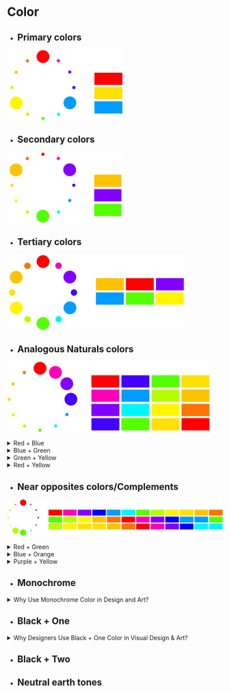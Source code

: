 # Color

- ## Primary colors

![Color](./imags/color-5.jpg "Color")

- ## Secondary colors

![Color](./imags/color-4.jpg "Color")

- ## Tertiary colors

![Color](./imags/color-3.jpg "Color")

- ## Analogous Naturals colors

![Color](./imags/color-6.jpg "Color")

<details>
  <summary>Red + Blue </summary>

Using **red + blue** together is a powerful color strategy in design and art because of their **psychological, visual, and symbolic contrast**. Here's why this combination works so well:

### 🔵🔴 1. **Psychological Impact**
| Color | Meaning |
|-------|---------|
| 🔴 **Red** | Passion, urgency, energy, danger, warmth |
| 🔵 **Blue** | Calmness, trust, stability, intellect |

👉 The balance between **emotional energy (red)** and **rational calm (blue)** creates **tension and harmony** — excellent for branding, art, or UI design.

### 2. **Visual Contrast**
- Red and blue are **almost opposite** on the color wheel (warm vs. cool).
- This creates **strong visual contrast**, useful for:
  - Drawing attention
  - Defining hierarchy
  - Creating dynamic compositions


### 3. **Symbolic Duality**
This combo is often used to represent dualism:
- **Masculine vs. Feminine**
- **Emotion vs. Logic**
- **Warm vs. Cool**
- **Action vs. Reflection**

Used well, it tells a **deeper story** in brand identity or artwork.


### 4. **Art & Culture References**
- **Modern art**: Used in Constructivism and Pop Art
- **Tech & UI**: Common in futuristic or cyberpunk themes (neon red + electric blue)
- **Politics & Culture**: Red vs. Blue often symbolizes opposition or choice


### Design Tips for Red + Blue
- Avoid placing full-saturation red next to blue — it can visually vibrate
- Use **shades and transparency** to soften transitions
- Add **white or black** to anchor and enhance contrast


### In Summary
The red + blue palette provides:
- High emotional range
- Balanced composition
- Conceptual duality
- Cultural resonance

It’s a timeless and strategic choice for **expressive, impactful, and meaningful visual communication**.

![Color](./imags/color-15.jpg "Color")
</details>


<details>
  <summary>Blue + Green</summary>

Blue and green are a powerful color pairing in visual design, branding, and art because they evoke harmony, balance, and innovation.


### 🟦 Blue: Trust, Calm, Intelligence

| Trait | Meaning in Design |
|-------|-------------------|
| **Trust** | Widely used in tech and finance for reliability (e.g. IBM, Intel) |
| **Calm** | Creates a peaceful, meditative space |
| **Intellect** | Associated with depth, reflection, and technology |
| **Coolness** | Blue can recede in layout, helping emphasize content hierarchy |


### 🟩 Green: Growth, Nature, Innovation

| Trait | Meaning in Design |
|-------|-------------------|
| **Nature** | Symbolizes life, sustainability, and freshness |
| **Balance** | Represents emotional harmony and healing |
| **Growth** | Startups and eco-products use green for innovation and transformation |
| **Energy** | Bright greens feel optimistic and modern (Web3, health tech, etc.) |


### Why Combine Blue + Green?

| Combination Trait | Design Effect |
|-------------------|----------------|
| **Cool + Cool**   | Creates a soothing and modern palette |
| **Tech + Nature** | Perfect for future-facing, sustainable, or AI-driven products |
| **Trust + Growth**| Balanced branding: human yet forward-thinking |
| **Versatility**   | Suitable for UI/UX, branding, healthcare, wellness, sustainability, AI |


### Examples of Use
- **Web3 or AI Brands**: Clean neon green with cool blues for futuristic energy
- **Healthcare and Wellness**: Soft green + pale blue for calm and trust
- **Environmental Brands**: Deep forest green + ocean blue = ecological strength
- **Art Projects**: Use layering, gradients, and opacity for emotional depth


### Tips for Using Blue + Green
- Use **blue as base** and green as **accent/emphasis**
- Try **gradients** from aqua to teal for modern web backgrounds
- Pair with **white or dark neutral** to maintain clarity and legibility


### Summary

Blue + Green is more than just cool colors — it’s a color system for **hope, balance, and intelligent innovation**.

> It’s a palette that feels alive and modern while being grounded in emotional trust.

![Color](./imags/color-16.jpg "Color")
</details>


<details>
  <summary>Green + Yellow</summary>

Green and yellow are more than just colors — they carry rich **psychological, symbolic, and cultural meanings** that make them powerful choices for visual design and artistic expression.


### 🌿 Green: Nature, Growth, Balance
| Trait         | Meaning                                    |
|---------------|--------------------------------------------|
| Nature        | Symbolizes forests, plants, and freshness  |
| Growth        | Associated with renewal and progress       |
| Harmony       | Represents balance, health, and stability  |
| Tech/AI Trend | Neon greens used in futuristic UI design   |

**Use Case in Design**:
- Evokes sustainability (eco brands)
- Refreshing and calming background color
- Often used in wellness, organic products, and energy UI


### ☀️ Yellow: Optimism, Creativity, Energy
| Trait         | Meaning                                       |
|---------------|-----------------------------------------------|
| Light         | Brightness, intellect, and sunshine           |
| Joy           | Cheerfulness and positivity                   |
| Attention     | Catches the eye quickly                       |
| Emotion       | Used for friendliness and emotional warmth    |

**Use Case in Design**:
- Perfect for calls-to-action (buttons, highlights)
- Youthful, energetic branding
- Associated with creative, fun experiences

### Why Combine Green + Yellow?
| Reason                     | Impact                                   |
|----------------------------|------------------------------------------|
| Vibrancy                  | Together, they create a glowing, vivid palette |
| Emotional & Natural Blend | Mixes optimism (yellow) with balance (green) |
| Futuristic Touch          | Especially in neon forms (Web3/AI design) |
| Abstract Feel             | Works beautifully in generative, surreal, or Orphist styles |


### Example Applications
- **AI Art Interfaces**: Abstract backgrounds with green & yellow waveforms
- **Branding**: Eco-tech, sustainability, innovation
- **Web Design**: Gradients, hover animations, icons


### Design Tip

Pair green and yellow with **minimal neutrals** (e.g., white, black, or deep blue) for a clean, modern contrast — or overlay them on dark interfaces for a glowing neon effect.
  
![Color](./imags/color-17.jpg "Color")
</details>


<details>
  <summary>Red + Yellow</summary>

Red and yellow are among the most powerful and emotionally evocative colors in design and art. Here's why they are often chosen — both individually and in combination:


### 🔴 Red – The Color of Energy and Emotion

**Psychological Associations**:
- Passion, love, energy, strength
- Danger, urgency, attention

**Use in Design**:
- Calls to action (e.g., "Buy Now", "Alert")
- Emotional resonance in artwork
- Stimulates excitement and appetite


### 🟡 Yellow – The Color of Optimism and Clarity

**Psychological Associations**:
- Joy, positivity, sunlight, hope
- Caution, warning

**Use in Design**:
- Grabs attention gently (great for highlights)
- Inspires warmth and creativity
- Enhances readability and cheerfulness


### 🔴🟡 Red + Yellow Combo – Why It Works

**Visual Power**:
- High contrast pairing – very visible even from far away
- Eye-catching, vibrant, bold

**Emotional Impact**:
- Energizing and lively — great for youth, playfulness, urgency
- Combines emotional warmth (red) with brightness (yellow)

**Examples in Use**:
- Fast food logos (e.g., McDonald's, In-N-Out) → triggers appetite + excitement
- Abstract or expressive artworks → reflects fire, sun, vitality


### In Art Contexts

- **Symbolism**: Fire, transformation, action, celebration
- **Abstract Expressionism**: Often used to invoke intensity and movement
- **Cultural Uses**:
  - In Chinese culture: red = luck, yellow = royalty
  - In Western: red = love/passion, yellow = happiness


### Tips for Use

- Use **red** for emotional weight, **yellow** for clarity and balance
- Control saturation and brightness to avoid visual fatigue
- Works well in **warm-themed** palettes and expressive or dynamic designs

![Color](./imags/color-18.jpg "Color") 
</details>



- ## Near opposites colors/Complements

![Color](./imags/color-7.jpg "Color")

<details>
<summary>Red + Green</summary>

Red and green are powerful, contrasting colors that are frequently used in design and art for their **emotional, symbolic, and visual effects**. Here's why they are chosen together:

### 1. **Complementary Colors**
- On the color wheel, red and green sit **opposite** each other.
- This creates **high contrast** and **visual vibrancy** when used together.
- Used for **emphasis**, **highlighting**, or dynamic tension in compositions.

### ❤️💚 2. **Emotional Duality**
- **Red**: Passion, love, energy, danger, power
- **Green**: Nature, calm, growth, balance, freshness

→ Together, they **balance emotional intensity** with natural calmness.

### 3. **Cultural Associations**
- **Red and green** often appear in **cultural motifs** (e.g., holidays like Christmas, traditional clothing, flags).
- They are **symbolically rich** and can evoke familiarity or celebration.

### 4. **Color Psychology in UI/UX**
- **Red** is used to **warn, alert, or draw attention** (errors, urgency).
- **Green** is used for **success, safety, or affirmation** (checkmarks, success messages).
- In interfaces, they support **clear communication** through color cues.

### 5. **Experimental/Artistic Value**
- Artists and designers use red-green contrasts for **optical effects**, especially in:
  - **Op art**
  - **Abstract expressionism**
  - **Data visualizations**

They create **vibration, tension, and visual interest** in flat or minimal compositions.

## 6. **Accessibility Considerations**
- Be cautious: **Red-green color blindness** is the most common type.
- Use shapes, patterns, or text labels when red-green are critical for functionality.

### Summary: When to Use Red + Green
| Use Case                    | Why It Works                          |
|-----------------------------|---------------------------------------|
| Visual tension/complement  | Strong contrast for impact            |
| Symbolism                  | Red = emotion, Green = nature/balance |
| Alerts + Confirmation (UI) | Red = error, Green = success          |
| Holiday/festival design    | Recognizable cultural pairing         |
| Artistic abstraction       | Vibrant optical or emotional effects  | 

![Color](./imags/color-1.jpg "Color")
</details>

<details>
<summary>Blue + Orange</summary>

Color selection is one of the most powerful tools in design and visual communication. The combinations of **Blue + Orange** and **Blue + Yellow** are popular choices for both artistic expression and branding because they create **high-impact visual harmony** and psychological contrast.

### 🔵🟠 Blue + Orange: Complementary Energy

#### Psychological Impact:
- **Blue** = calm, trust, professionalism
- **Orange** = energy, enthusiasm, creativity
- Together they create **tension + harmony** (opposites attract)

#### Visual Reason:
- They are **complementary colors** on the color wheel
- High **color contrast** increases visibility and draws attention
- Often used for **call-to-action buttons**, **tech interfaces**, and **sports branding**

#### Artistic Use:
- Adds vibrancy and visual dynamism
- Used in abstract painting to express emotional duality (cool vs warm)

### 🔵🟡 Blue + Yellow: Bright Clarity & Optimism

#### Psychological Impact:
- **Yellow** = optimism, warmth, innovation
- **Blue** = stability, intellect, trust
- Together they symbolize **balance between logic and joy**

#### Visual Reason:
- Blue and yellow are **primary colors**, ensuring strong contrast
- Often associated with **youthfulness, learning, and clarity**
- Common in **education**, **healthcare**, and **user interface design**

#### Artistic Use:
- Evokes sky and sunlight — nature-inspired color psychology
- Used in modern art movements like Bauhaus, De Stijl, and Minimalism


### Summary: Why These Combos Work

| Combo          | Use Case                            | Emotional Tone              |
|----------------|-------------------------------------|-----------------------------|
| **Blue + Orange** | Tech, energy brands, calls to action | Balanced tension, creativity |
| **Blue + Yellow** | Education, youth, clarity, trust      | Friendly clarity, logic + optimism |

### Design Tip:
> Use **blue as a stabilizer**, and **orange or yellow as the emotional amplifier**.

They can be applied in logos, UI accents, backgrounds, or moodboards to enhance meaning and resonance.

![Color](./imags/color-2.jpg "Color")
</details>


<details>
<summary>Purple + Yellow</summary>

Purple and yellow are complementary colors, sitting opposite each other on the color wheel. When used together, they create **dynamic contrast**, **emotional depth**, and a **visually captivating aesthetic**. Here's why they're effective:

### Color Psychology

#### 🟣 Purple
- Symbolizes **creativity**, **mystery**, **luxury**, and **spirituality**
- Evokes introspection and emotional richness
- Historically associated with royalty and imagination

#### 🟡 Yellow
- Symbolizes **energy**, **optimism**, **clarity**, and **happiness**
- Catches attention easily and brings warmth to compositions
- Represents intellectual curiosity and forward movement

### Design Benefits

| Attribute                | Purple                     | Yellow                       | Together                       |
|-------------------------|----------------------------|------------------------------|--------------------------------|
| **Mood**                | Deep, mysterious, emotional| Bright, cheerful, confident | Balance of mind & heart        |
| **Contrast**            | Dark cool tone             | Light warm tone              | Maximum visual contrast        |
| **Focus**               | Background/supportive       | Highlight/CTA                | Directs user attention         |
| **Application**         | Depth, richness             | Accents, alerts, buttons     | Hero sections, art statements  |

### Artistic Uses
- **Purple** creates atmospheric space or emotional shadows
- **Yellow** adds spark, joy, or disrupts a moody palette with clarity
- Artists like **van Gogh** used yellow to convey mania/life, while purple added calmness and contrast

### Use in Branding or UI/UX
- Tech and AI brands use purple for futuristic, thoughtful vibes
- Yellow adds approachability or friendliness to the interface
- Together: ideal for artistic, generative, or emotion-driven products

### Summary
> Purple + Yellow is a **power combo**:
> - Expressive yet clear
> - Rich yet accessible
> - Balanced between head and heart

Use this pairing when you want your work to **stand out**, **feel alive**, and **evoke both emotion and clarity**.

![Color](./imags/color-8.jpg "Color")
</details>


- ## Monochrome

<details>
  <summary>Why Use Monochrome Color in Design and Art?</summary>

Monochrome color schemes involve using a single base hue, extended with its tints, tones, and shades. This approach is popular in graphic design, branding, web interfaces, and fine art for a number of aesthetic and functional reasons.


### Benefits of Monochrome Color Use

#### 1. **Focus & Clarity**
- Reduces visual noise.
- Helps viewers focus on composition, typography, and form.
- Especially effective in minimalist design systems.

#### 2. **Emotional Consistency**
- A single hue can deliver a strong, unified emotional message.
  - Blue = calm and trustworthy
  - Red = passion and energy
  - Black = sophistication and luxury

#### 3. **Timeless Aesthetic**
- Monochrome palettes are modern yet timeless.
- Widely used in editorial design, branding, and Swiss-style layouts.

#### 4. **Visual Hierarchy via Value**
- Designers can build contrast using **lightness and darkness** rather than multiple colors.
- Improves readability and accessibility.

#### 5. **Brand Identity & Recognition**
- Monochrome systems often become iconic (e.g., Apple's black/white branding, Chanel’s black-and-white identity).


### When to Use Monochrome in Design
- Creating brand systems with high clarity and elegance
- Editorial layouts and posters (for dramatic visual rhythm)
- Interfaces where function must guide attention
- Abstract art focused on form, space, and emotion
- Mood boards and concept explorations


### Artistic & Psychological Considerations
- Monochrome is often associated with **restraint**, **discipline**, and **conceptual clarity**.
- Abstract artists (e.g. Malevich, Rothko) and modernists used monochrome to explore **pure form** and **emotional intensity**.


### Tools & Examples
- In Figma: Create grayscale or tonal palettes to test layouts.
- In Photoshop: Use Gradient Maps or Black & White adjustment layers.
- In P5.js: Control tone through alpha and brightness values.

Monochrome does **not mean boring** — it amplifies structure, emotion, and function.

![Color](./imags/color-12.jpg "Color")
![Color](./imags/color-13.jpg "Color")
![Color](./imags/color-14.jpg "Color")
</details>


- ## Black + One

<details>
  <summary>Why Designers Use Black + One Color in Visual Design & Art?</summary>

**A minimal color palette** of black + one color is a timeless and intentional choice in graphic design and art. Here’s why this aesthetic remains powerful and widely used:

### 1. Clarity and Focus

- Reduces visual noise
- Highlights important elements (calls to action, logos, focal points)
- The single accent color acts as a **visual guide** across a composition


### 2. Emotional and Conceptual Impact

- Black is **neutral, elegant, and strong** — a visual anchor
- A single color carries **emotional weight** (e.g. red = passion, blue = calm, yellow = energy)
- Combining both creates strong **conceptual meaning** with minimal tools


### 3. Modern and Timeless Aesthetic

- Used in Swiss, Dutch, and Modernist design for its **clarity and objectivity**
- Often feels **sophisticated and confident**
- Associated with **editorial design, tech branding, minimalist posters**


### 4. Visual Hierarchy and Composition

- Black creates contrast and structure
- The accent color provides emphasis or rhythm
- Helps define hierarchy without overusing gradients or color noise


### 5. Versatility in Mediums

- Works across print, digital, motion, and branding
- Easy to translate to black-and-white media (e.g., print, screens, prototyping)
- Accessible and scalable in design systems


### Examples of This Approach

| Color Used | Emotional Association | Common Use |
|------------|------------------------|------------|
| Black + Red | Urgency, strength     | Tech, fashion, activism |
| Black + Blue | Trust, clarity       | Corporate, software |
| Black + Yellow | Energy, innovation | Posters, art, culture |
| Black + Neon | Futuristic, edgy     | Web3, AI, digital art |


### Summary

Using **black + one color** is a powerful constraint that leads to bold, clear, and emotional design.

> “With fewer tools, your voice becomes sharper.”

It's not just a visual choice — it's a **conceptual discipline**.

![Color](./imags/color-9.jpg "Color")
![Color](./imags/color-10.jpg "Color")
![Color](./imags/color-11.jpg "Color")
</details>


- ## Black + Two

- ## Neutral earth tones